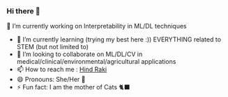 ### Hi there 👋

🔭 I’m currently working on Interpretability in ML/DL techniques
- 🌱 I’m currently learning (trying my best here :)) EVERYTHING related to STEM (but not limited to) 
- 👯 I’m looking to collaborate on ML/DL/CV in medical/clinical/environmental/agricultural applications
- 📫 How to reach me : [Hind Raki](mailto:hind.raki@um6p.ma)
- 😄 Pronouns: She/Her 👧
- ⚡ Fun fact: I am the mother of Cats 🐈‍⬛

<!--
**HindCatBlacknDark/HindCatBlacknDark** is a ✨ _special_ ✨ repository because its `README.md` (this file) appears on your GitHub profile.

Here are some ideas to get you started:

- 🔭 I’m currently working on 
- 🌱 I’m currently learning 
- 👯 I’m looking to collaborate on ...
- 🤔 I’m looking for help with ...
- 💬 Ask me about ...
- 📫 How to reach me: 
- 😄 Pronouns: 
- ⚡ Fun fact: 
-->
